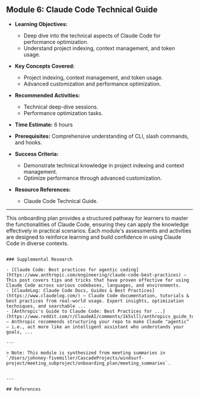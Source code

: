 ## Module 6: Claude Code Technical Guide

- **Learning Objectives:**
  - Deep dive into the technical aspects of Claude Code for performance optimization.
  - Understand project indexing, context management, and token usage.

- **Key Concepts Covered:**
  - Project indexing, context management, and token usage.
  - Advanced customization and performance optimization.

- **Recommended Activities:**
  - Technical deep-dive sessions.
  - Performance optimization tasks.

- **Time Estimate:** 6 hours

- **Prerequisites:** Comprehensive understanding of CLI, slash commands, and hooks.

- **Success Criteria:**
  - Demonstrate technical knowledge in project indexing and context management.
  - Optimize performance through advanced customization.

- **Resource References:**
  - Claude Code Technical Guide.

---

This onboarding plan provides a structured pathway for learners to master the functionalities of Claude Code, ensuring they can apply the knowledge effectively in practical scenarios. Each module's assessments and activities are designed to reinforce learning and build confidence in using Claude Code in diverse contexts.
```

### Supplemental Research

- [Claude Code: Best practices for agentic coding](https://www.anthropic.com/engineering/claude-code-best-practices) — This post covers tips and tricks that have proven effective for using Claude Code across various codebases, languages, and environments.
- [ClaudeLog: Claude Code Docs, Guides & Best Practices](https://www.claudelog.com/) — Claude Code documentation, tutorials & best practices from real-world usage. Expert insights, optimization techniques, and searchable ...
- [Anthropic's Guide to Claude Code: Best Practices for ...](https://www.reddit.com/r/ClaudeAI/comments/1k5slll/anthropics_guide_to_claude_code_best_practices/) — Anthropic recommends structuring your repo to make Claude "agentic" — i.e., act more like an intelligent assistant who understands your goals, ...

---

> Note: This module is synthesized from meeting summaries in `/Users/johnney-fivemiller/CascadeProjects/windsurf-project/meeting_subproject/onboarding_plan/meeting_summaries`.


---

## References
